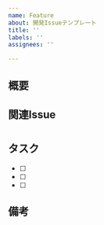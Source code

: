 ```yaml
---
name: Feature
about: 開発Issueテンプレート
title: ''
labels: ''
assignees: ''

---
```


## 概要
<!-- Issueの概要を記載してください -->


## 関連Issue
<!-- 関連するIssueを記載してください -->
#

## タスク
<!-- タスク分解したものを記載してください -->
- [ ]
- [ ]
- [ ]


## 備考
<!-- 補足事項などを記載してください -->
